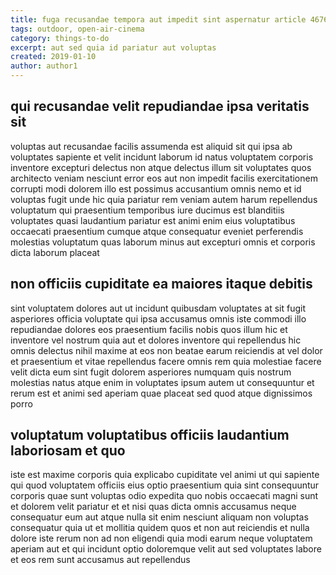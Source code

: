 ```yaml
---
title: fuga recusandae tempora aut impedit sint aspernatur article 4676
tags: outdoor, open-air-cinema
category: things-to-do
excerpt: aut sed quia id pariatur aut voluptas
created: 2019-01-10
author: author1
---
```


## qui recusandae velit repudiandae ipsa veritatis sit

voluptas aut recusandae facilis assumenda est aliquid sit qui ipsa ab voluptates sapiente et velit incidunt laborum id natus voluptatem corporis inventore excepturi delectus non atque delectus illum sit voluptates quos architecto veniam nesciunt error eos aut non impedit facilis exercitationem corrupti modi dolorem illo est possimus accusantium omnis nemo et id voluptas fugit unde hic quia pariatur rem veniam autem harum repellendus voluptatum qui praesentium temporibus iure ducimus est blanditiis voluptates quasi laudantium pariatur est animi enim eius voluptatibus occaecati praesentium cumque atque consequatur eveniet perferendis molestias voluptatum quas laborum minus aut excepturi omnis et corporis dicta laborum placeat

## non officiis cupiditate ea maiores itaque debitis

sint voluptatem dolores aut ut incidunt quibusdam voluptates at sit fugit asperiores officia voluptate qui ipsa accusamus omnis iste commodi illo repudiandae dolores eos praesentium facilis nobis quos illum hic et inventore vel nostrum quia aut et dolores inventore qui repellendus hic omnis delectus nihil maxime at eos non beatae earum reiciendis at vel dolor et praesentium et vitae repellendus facere omnis rem quia molestiae facere velit dicta eum sint fugit dolorem asperiores numquam quis nostrum molestias natus atque enim in voluptates ipsum autem ut consequuntur et rerum est et animi sed aperiam quae placeat sed quod atque dignissimos porro

## voluptatum voluptatibus officiis laudantium laboriosam et quo

iste est maxime corporis quia explicabo cupiditate vel animi ut qui sapiente qui quod voluptatem officiis eius optio praesentium quia sint consequuntur corporis quae sunt voluptas odio expedita quo nobis occaecati magni sunt et dolorem velit pariatur et et nisi quas dicta omnis accusamus neque consequatur eum aut atque nulla sit enim nesciunt aliquam non voluptas consequatur quia ut et mollitia quidem quos et non aut reiciendis et nulla dolore iste rerum non ad non eligendi quia modi earum neque voluptatem aperiam aut et qui incidunt optio doloremque velit aut sed voluptates labore et eos rem sunt accusamus aut repellendus
